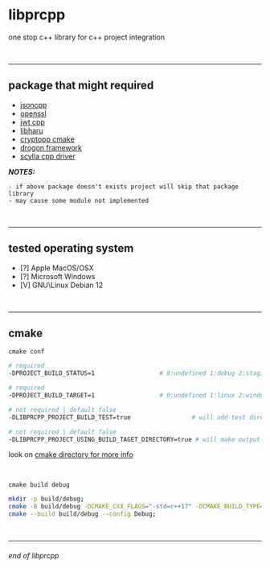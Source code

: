 # libprcpp

one stop c++ library for c++ project integration

<br>

---

## package that might required

- [jsoncpp](https://github.com/open-source-parsers/jsoncpp)
- [openssl](https://github.com/openssl/openssl)
- [jwt cpp](https://github.com/Thalhammer/jwt-cpp)
- [libharu](https://github.com/libharu/libharu)
- [cryptopp cmake](https://github.com/abdes/cryptopp-cmake)
- [drogon framework](https://github.com/drogonframework/drogon)
- [scylla cpp driver](https://github.com/scylladb/cpp-driver)

__*NOTES:*__
```
- if above package doesn't exists project will skip that package library
- may cause some module not implemented
```

<br>

---

## tested operating system

- [?] Apple MacOS/OSX
- [?] Microsoft Windows
- [V] GNU\Linux Debian 12

<br>

---

## cmake

`cmake conf`
```sh
# required
-DPROJECT_BUILD_STATUS=1                  # 0:undefined 1:debug 2:staging 3:demo 4:release

# required
-DPROJECT_BUILD_TARGET=1                  # 0:undefined 1:linux 2:windows 3:osx

# not required | default false
-DLIBPRCPP_PROJECT_BUILD_TEST=true                 # will add test directory execute-able

# not required | default false
-DLIBPRCPP_PROJECT_USING_BUILD_TAGET_DIRECTORY=true # will make output under PROJECT_BUILD_TAGET_DIRECTORY
```

look on [cmake directory for more info](./cmake)

<br>

`cmake build debug`
```sh
mkdir -p build/debug;
cmake -B build/debug -DCMAKE_CXX_FLAGS="-std=c++17" -DCMAKE_BUILD_TYPE=Debug -DPROJECT_BUILD_STATUS=1 -DPROJECT_BUILD_TARGET=1 -DLIBPRCPP_PROJECT_BUILD_TEST=false -DLIBPRCPP_PROJECT_USING_BUILD_TAGET_DIRECTORY=true;
cmake --build build/debug --config Debug;
```

<br>

---

###### end of libprcpp
